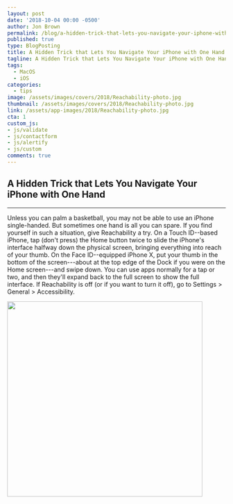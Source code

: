 ```yaml
---
layout: post
date: '2018-10-04 00:00 -0500'
author: Jon Brown
permalink: /blog/a-hidden-trick-that-lets-you-navigate-your-iphone-with-one-hand/
published: true
type: BlogPosting
title: A Hidden Trick that Lets You Navigate Your iPhone with One Hand
tagline: A Hidden Trick that Lets You Navigate Your iPhone with One Hand
tags:
  - MacOS
  - iOS
categories:
  - tips
image: /assets/images/covers/2018/Reachability-photo.jpg
thumbnail: /assets/images/covers/2018/Reachability-photo.jpg
link: /assets/app-images/2018/Reachability-photo.jpg
cta: 1
custom_js:
- js/validate
- js/contactform
- js/alertify
- js/custom
comments: true
---
```

## A Hidden Trick that Lets You Navigate Your iPhone with One Hand
---

Unless you can palm a basketball, you may not be able to use an iPhone
single-handed. But sometimes one hand is all you can spare. If you find
yourself in such a situation, give Reachability a try. On a Touch
ID--based iPhone, tap (don't press) the Home button twice to slide the
iPhone's interface halfway down the physical screen, bringing everything
into reach of your thumb. On the Face ID--equipped iPhone X, put your
thumb in the bottom of the screen---about at the top edge of the Dock if
you were on the Home screen---and swipe down. You can use apps normally
for a tap or two, and then they'll expand back to the full screen to
show the full interface. If Reachability is off (or if you want to turn
it off), go to Settings \> General \> Accessibility.

<img src="{{ site.site_cdn }}/assets/images/blog/2018/reachability/image2.jpg" class="img-fluid rounded m-2" width="450" />